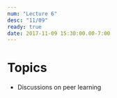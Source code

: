 ```yaml
---
num: "Lecture 6"
desc: "11/09"
ready: true
date: 2017-11-09 15:30:00.00-7:00
---
```


# Topics

* Discussions on peer learning

